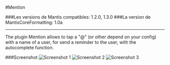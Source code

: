 #Mention

###Les versions de Mantis compatibles: 1.2.0, 1.3.0
###La version de MantisCoreFormatting: 1.0a
***
The plugin Mention allows to tap a "@" (or other depend on your config) with a name of a user, for send a reminder to the user, with the autocomplete function.

###Screenshot
![Screenshot 1](https://raw.github.com/KtuluWU/Mantis-Plugins/master/Mention/screenshot-1.png)
![Screenshot 2](https://raw.github.com/KtuluWU/Mantis-Plugins/master/Mention/screenshot-2.png)
![Screenshot 3](https://raw.github.com/KtuluWU/Mantis-Plugins/master/Mention/screenshot-3.png)
